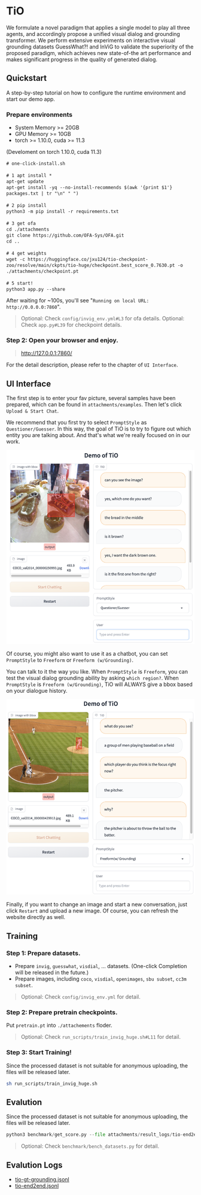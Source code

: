 
# TiO

We formulate a novel paradigm that applies a single model to play all three agents, and accordingly propose a unified visual dialog and grounding transformer. We perform extensive experiments on interactive visual grounding datasets GuessWhat?! and InViG to validate the superiority of the proposed paradigm, which achieves new state-of-the art performance and makes significant progress in the quality of generated dialog. 

## Quickstart
A step-by-step tutorial on how to configure the runtime environment and start our demo app.

### Prepare environments
- System Memory >= 20GB
- GPU Memory >= 10GB
- torch >= 1.10.0, cuda >= 11.3

(Develoment on torch 1.10.0, cuda 11.3)


```
# one-click-install.sh

# 1 apt install *
apt-get update
apt-get install -yq --no-install-recommends $(awk '{print $1'} packages.txt | tr "\n" " ")

# 2 pip install
python3 -m pip install -r requirements.txt

# 3 get ofa
cd ./attachments
git clone https://github.com/OFA-Sys/OFA.git
cd ..

# 4 get weights
wget -c https://huggingface.co/jxu124/tio-checkpoint-zoo/resolve/main/ckpts/tio-huge/checkpoint.best_score_0.7630.pt -o ./attachments/checkpoint.pt

# 5 start!
python3 app.py --share
```
After waiting for ~100s, you'll see "`Running on local URL:  http://0.0.0.0:7860`".

> Optional: Check `config/invig_env.yml#L3` for ofa details.
> Optional: Check `app.py#L39` for checkpoint details.

### Step 2: Open your browser and enjoy.

> http://127.0.0.1:7860/

For the detail description, please refer to the chapter of `UI Interface`.


## UI Interface

The first step is to enter your fav picture, several samples have been prepared, which can be found in `attachments/examples`. Then let's click `Upload & Start Chat`.

We recommend that you first try to select `PromptStyle` as `Questioner/Guesser`. In this way, the goal of TiO is to try to figure out which entity you are talking about. And that's what we're really focused on in our work.

![1](attachments/imgs/img03.png)

Of course, you might also want to use it as a chatbot, you can set `PromptStyle` to `Freeform` or `Freeform (w/Grounding)`.

You can talk to it the way you like. When `PromptStyle` is `Freeform`, you can test the visual dialog grounding ability by asking `which region?`. When `PromptStyle` is `Freeform (w/Grounding)`, TiO will ALWAYS give a bbox based on your dialogue history.


![1](attachments/imgs/img04.png)


Finally, if you want to change an image and start a new conversation, just click `Restart` and upload a new image. Of course, you can refresh the website directly as well.

## Training


### Step 1: Prepare datasets.

- Prepare `invig`, `guesswhat`, `visdial`, ... datasets. (One-click Completion will be released in the future.)
- Prepare images, including `coco`, `visdial`, `openimages`, `sbu subset`, `cc3m subset`.

> Optional: Check `config/invig_env.yml` for detail.


### Step 2: Prepare pretrain checkpoints.

Put `pretrain.pt` into `./attachements` floder.

> Optional: Check `run_scripts/train_invig_huge.sh#L11` for detail.


### Step 3: Start Training!

Since the processed dataset is not suitable for anonymous uploading, the files will be released later.

```bash
sh run_scripts/train_invig_huge.sh
```

## Evalution

Since the processed dataset is not suitable for anonymous uploading, the files will be released later.

```python
python3 benchmark/get_score.py --file attachments/result_logs/tio-end2end.jsonl
```

> Optional: Check `benchmark/bench_datasets.py` for detail.

## Evalution Logs

- [tio-gt-grounding.jsonl](attachments/result_logs/tio-gt-grounding.jsonl)
- [tio-end2end.jsonl](attachments/result_logs/tio-end2end.jsonl)


